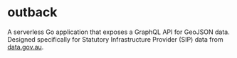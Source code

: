 # outback

A serverless Go application that exposes a GraphQL API for GeoJSON data. Designed specifically for Statutory Infrastructure Provider (SIP) data from [data.gov.au](https://data.gov.au).
